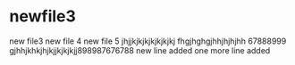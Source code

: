 # newfile3
new file3
new file 4
new file 5
jhjjkjkjkjkjkjkjkj
fhgjhghgjhhjhjhjhh
67888999
gjhhjkhkjhjkjjkjkjkjj898987676788
new line added
one more line added
